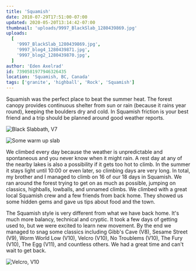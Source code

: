 ```yaml
---
title: 'Squamish'
date: 2010-07-29T17:51:00-07:00
updated: 2020-05-20T13:14:42-07:00
thumbnail: 'uploads/9997_BlackSlab_1280439869.jpg'
uploads:
  [
    '9997_BlackSlab_1280439869.jpg',
    '9997_blog4_1280439871.jpg',
    '9997_blog2_1280439870.jpg',
  ]
author: 'Eden Axelrad'
id: 7390581977946326435
location: 'Squamish, BC, Canada'
tags: ['granite', 'highball', 'Rock', 'Squamish']
---
```


Squamish was the perfect place to beat the summer heat. The forest canopy provides continuous shelter from sun or rain (because it rains year round), keeping the boulders dry and cold. In Squamish friction is your best friend and a trip should be planned around good weather reports.

![Black Slabbath, V7](uploads/9997_BlackSlab_1280439869.jpg)

![Some warm up slab](uploads/9997_blog4_1280439871.jpg)

We climbed every day because the weather is unpredictable and spontaneous and you never know when it might rain. A rest day at any of the nearby lakes is also a possibility if it gets too hot to climb. In the summer it stays light until 10:00 or even later, so climbing days are very long. In total, my brother and I managed to climb on 16 of our 18 days in Squamish. We ran around the forest trying to get on as much as possible, jumping on classics, highballs, lowballs, and unnamed climbs. We climbed with a great local Squamish crew and a few friends from back home. They showed us some hidden gems and gave us tips about food and the town.

The Squamish style is very different from what we have back home. It's much more balancy, technical and cryptic. It took a few days of getting used to, but we were excited to learn new movement. By the end we managed to snag some classics including Gibb's Cave (V8), Sesame Street (V9), Worm World Low (V10), Velcro (V10), No Troublems (V10), The Fury (V10), The Egg (V11), and countless others. We had a great time and can't wait to get back.

![Velcro, V10](uploads/9997_blog2_1280439870.jpg)
